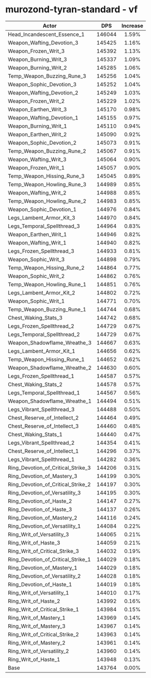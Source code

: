 # murozond-tyran-standard - vf
| Actor | DPS | Increase |
|---|:---:|:---:|
|Head_Incandescent_Essence_1|146044|1.59%|
|Weapon_Wafting_Devotion_3|145425|1.16%|
|Weapon_Frozen_Writ_3|145392|1.13%|
|Weapon_Burning_Writ_3|145337|1.09%|
|Weapon_Burning_Writ_2|145285|1.06%|
|Temp_Weapon_Buzzing_Rune_3|145256|1.04%|
|Weapon_Sophic_Devotion_3|145252|1.04%|
|Weapon_Wafting_Devotion_2|145249|1.03%|
|Weapon_Frozen_Writ_2|145229|1.02%|
|Weapon_Earthen_Writ_3|145170|0.98%|
|Weapon_Wafting_Devotion_1|145155|0.97%|
|Weapon_Burning_Writ_1|145110|0.94%|
|Weapon_Earthen_Writ_2|145090|0.92%|
|Weapon_Sophic_Devotion_2|145073|0.91%|
|Temp_Weapon_Buzzing_Rune_2|145067|0.91%|
|Weapon_Wafting_Writ_3|145064|0.90%|
|Weapon_Frozen_Writ_1|145057|0.90%|
|Temp_Weapon_Hissing_Rune_3|145045|0.89%|
|Temp_Weapon_Howling_Rune_3|144989|0.85%|
|Weapon_Wafting_Writ_2|144988|0.85%|
|Temp_Weapon_Howling_Rune_2|144983|0.85%|
|Weapon_Sophic_Devotion_1|144976|0.84%|
|Legs_Lambent_Armor_Kit_3|144970|0.84%|
|Legs_Temporal_Spellthread_3|144964|0.83%|
|Weapon_Earthen_Writ_1|144946|0.82%|
|Weapon_Wafting_Writ_1|144940|0.82%|
|Legs_Frozen_Spellthread_3|144933|0.81%|
|Weapon_Sophic_Writ_3|144898|0.79%|
|Temp_Weapon_Hissing_Rune_2|144864|0.77%|
|Weapon_Sophic_Writ_2|144862|0.76%|
|Temp_Weapon_Howling_Rune_1|144851|0.76%|
|Legs_Lambent_Armor_Kit_2|144802|0.72%|
|Weapon_Sophic_Writ_1|144771|0.70%|
|Temp_Weapon_Buzzing_Rune_1|144744|0.68%|
|Chest_Waking_Stats_3|144742|0.68%|
|Legs_Frozen_Spellthread_2|144729|0.67%|
|Legs_Temporal_Spellthread_2|144729|0.67%|
|Weapon_Shadowflame_Wreathe_3|144667|0.63%|
|Legs_Lambent_Armor_Kit_1|144656|0.62%|
|Temp_Weapon_Hissing_Rune_1|144652|0.62%|
|Weapon_Shadowflame_Wreathe_2|144630|0.60%|
|Legs_Frozen_Spellthread_1|144587|0.57%|
|Chest_Waking_Stats_2|144578|0.57%|
|Legs_Temporal_Spellthread_1|144567|0.56%|
|Weapon_Shadowflame_Wreathe_1|144494|0.51%|
|Legs_Vibrant_Spellthread_3|144488|0.50%|
|Chest_Reserve_of_Intellect_2|144464|0.49%|
|Chest_Reserve_of_Intellect_3|144460|0.48%|
|Chest_Waking_Stats_1|144440|0.47%|
|Legs_Vibrant_Spellthread_2|144354|0.41%|
|Chest_Reserve_of_Intellect_1|144296|0.37%|
|Legs_Vibrant_Spellthread_1|144282|0.36%|
|Ring_Devotion_of_Critical_Strike_3|144206|0.31%|
|Ring_Devotion_of_Mastery_3|144199|0.30%|
|Ring_Devotion_of_Critical_Strike_2|144197|0.30%|
|Ring_Devotion_of_Versatility_3|144195|0.30%|
|Ring_Devotion_of_Haste_2|144147|0.27%|
|Ring_Devotion_of_Haste_3|144137|0.26%|
|Ring_Devotion_of_Mastery_2|144116|0.24%|
|Ring_Devotion_of_Versatility_1|144084|0.22%|
|Ring_Writ_of_Versatility_3|144065|0.21%|
|Ring_Writ_of_Haste_3|144059|0.21%|
|Ring_Writ_of_Critical_Strike_3|144032|0.19%|
|Ring_Devotion_of_Critical_Strike_1|144029|0.18%|
|Ring_Devotion_of_Mastery_1|144029|0.18%|
|Ring_Devotion_of_Versatility_2|144028|0.18%|
|Ring_Devotion_of_Haste_1|144019|0.18%|
|Ring_Writ_of_Versatility_1|144010|0.17%|
|Ring_Writ_of_Haste_2|143992|0.16%|
|Ring_Writ_of_Critical_Strike_1|143984|0.15%|
|Ring_Writ_of_Mastery_1|143969|0.14%|
|Ring_Writ_of_Mastery_3|143967|0.14%|
|Ring_Writ_of_Critical_Strike_2|143963|0.14%|
|Ring_Writ_of_Mastery_2|143961|0.14%|
|Ring_Writ_of_Versatility_2|143960|0.14%|
|Ring_Writ_of_Haste_1|143948|0.13%|
|Base|143764|0.00%|
